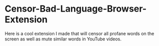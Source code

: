 # Censor-Bad-Language-Browser-Extension
Here is a cool extension I made that will censor all profane words on the screen as well as mute similar words in YouTube videos.
